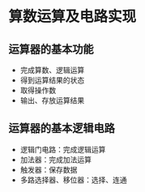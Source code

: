 # 算数运算及电路实现

## 运算器的基本功能

- 完成算数、逻辑运算
- 得到运算结果的状态
- 取得操作数
- 输出、存放运算结果

## 运算器的基本逻辑电路

- 逻辑门电路：完成逻辑运算
- 加法器：完成加法运算
- 触发器：保存数据
- 多路选择器、移位器：选择、连通

